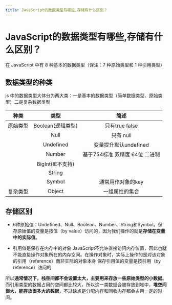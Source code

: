 ```yaml
---
title: JavaScript的数据类型有哪些,存储有什么区别？
---
```





# JavaScript的数据类型有哪些,存储有什么区别？

在 JavaScript 中有 8 种基本的数据类型（译注：7 种原始类型和 1 种引用类型）

## 数据类型的种类
js 中的数据类型大体分为两大类：一是基本的数据类型（简单数据类型、原始类型）二是复杂数据类型

|   种类   |       类型        |              简述              |
| :------: | :---------------: | :----------------------------: |
| 原始类型 | Boolean(逻辑类型) |         只有true false         |
|          |       Null        |           只有 null            |
|          |     Undefined     |     变量提升默认undefined      |
|          |      Number       | 基于754标准 双精度 64位 二进制 |
|          | BigInt(IE不支持)  |                                |
|          |      String       |                                |
|          |      Symbol       |       通常用作对象的key        |
| 复杂类型 |      Object       |         一组属性的集合         |



## 存储区别
- 6种原始值：Undefined、Null、Boolean、Number、String和Symbol。保存原始值的变量是按值（by value）访问的，因为我们操作的就是**存储在变量中的实际值**。

- 引用值是保存在内存中的对象 JavaScript不允许直接访问内存位置，因此也就不能直接操作对象所在的内存空间。在操作对象时，实际上操作的是对该对象的引用（reference）而非实际的对象本身
保存引用值的变量是按引用（by reference）访问的

所以**通常情况下，栈空间都不会设置太大，主要用来存放一些原始类型的小数据**。而引用类型的数据占用的空间都比较大，所以这一类数据会被存放到堆中，**堆空间很大，能存放很多大的数据**，不过缺点是分配内存和回收内存都会占用一定的时间。